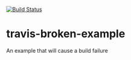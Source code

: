 [![Build Status](https://travis-ci.org/JustOneJJ/travis-broken-example.svg?branch=master)](https://travis-ci.org/JustOneJJ/travis-broken-example)

# travis-broken-example

An example that will cause a build failure

